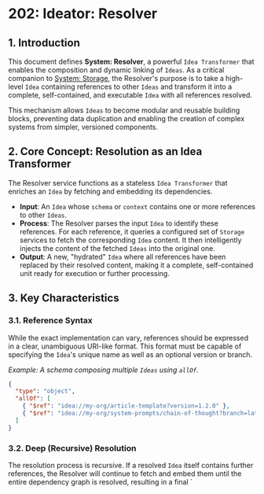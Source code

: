 # 202: Ideator: Resolver

## 1. Introduction

This document defines **System: Resolver**, a powerful `Idea Transformer` that enables the composition and dynamic linking of `Ideas`. As a critical companion to [System: Storage](./201_ideator_storage.md), the Resolver's purpose is to take a high-level `Idea` containing references to other `Ideas` and transform it into a complete, self-contained, and executable `Idea` with all references resolved.

This mechanism allows `Ideas` to become modular and reusable building blocks, preventing data duplication and enabling the creation of complex systems from simpler, versioned components.

## 2. Core Concept: Resolution as an Idea Transformer

The Resolver service functions as a stateless `Idea Transformer` that enriches an `Idea` by fetching and embedding its dependencies.

- **Input**: An `Idea` whose `schema` or `context` contains one or more references to other `Ideas`.
- **Process**: The Resolver parses the input `Idea` to identify these references. For each reference, it queries a configured set of `Storage` services to fetch the corresponding `Idea` content. It then intelligently injects the content of the fetched `Ideas` into the original one.
- **Output**: A new, "hydrated" `Idea` where all references have been replaced by their resolved content, making it a complete, self-contained unit ready for execution or further processing.

## 3. Key Characteristics

### 3.1. Reference Syntax

While the exact implementation can vary, references should be expressed in a clear, unambiguous URI-like format. This format must be capable of specifying the `Idea`'s unique name as well as an optional version or branch.

_Example: A schema composing multiple `Ideas` using `allOf`._

```json
{
  "type": "object",
  "allOf": [
    { "$ref": "idea://my-org/article-template?version=1.2.0" },
    { "$ref": "idea://my-org/system-prompts/chain-of-thought?branch=latest" }
  ]
}
```

### 3.2. Deep (Recursive) Resolution

The resolution process is recursive. If a resolved `Idea` itself contains further references, the Resolver will continue to fetch and embed them until the entire dependency graph is resolved, resulting in a final `
